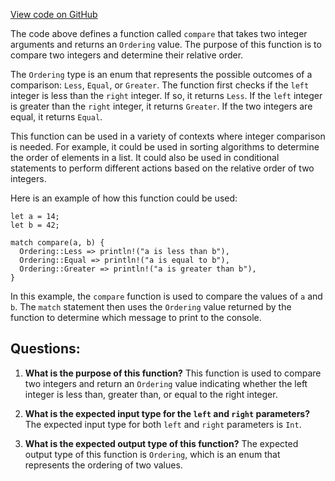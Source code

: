 [View code on GitHub](https://github.com/aiken-lang/stdlib/lib/aiken/int.ak)

The code above defines a function called `compare` that takes two integer arguments and returns an `Ordering` value. The purpose of this function is to compare two integers and determine their relative order. 

The `Ordering` type is an enum that represents the possible outcomes of a comparison: `Less`, `Equal`, or `Greater`. The function first checks if the `left` integer is less than the `right` integer. If so, it returns `Less`. If the `left` integer is greater than the `right` integer, it returns `Greater`. If the two integers are equal, it returns `Equal`.

This function can be used in a variety of contexts where integer comparison is needed. For example, it could be used in sorting algorithms to determine the order of elements in a list. It could also be used in conditional statements to perform different actions based on the relative order of two integers.

Here is an example of how this function could be used:

```
let a = 14;
let b = 42;

match compare(a, b) {
  Ordering::Less => println!("a is less than b"),
  Ordering::Equal => println!("a is equal to b"),
  Ordering::Greater => println!("a is greater than b"),
}
```

In this example, the `compare` function is used to compare the values of `a` and `b`. The `match` statement then uses the `Ordering` value returned by the function to determine which message to print to the console.
## Questions: 
 1. **What is the purpose of this function?** 
This function is used to compare two integers and return an `Ordering` value indicating whether the left integer is less than, greater than, or equal to the right integer.

2. **What is the expected input type for the `left` and `right` parameters?** 
The expected input type for both `left` and `right` parameters is `Int`.

3. **What is the expected output type of this function?** 
The expected output type of this function is `Ordering`, which is an enum that represents the ordering of two values.
